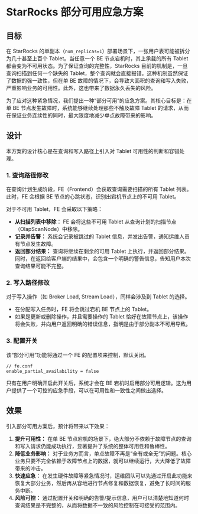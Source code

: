 # StarRocks 部分可用应急方案

## 目标

在 StarRocks 的单副本（`num_replicas=1`）部署场景下，一张用户表可能被拆分为几十甚至上百个 Tablet。当任意一个 BE 节点宕机时，其上承载的所有 Tablet 都会变为不可用状态。为了保证查询的完整性，StarRocks 目前的机制是，一旦查询扫描到任何一个缺失的 Tablet，整个查询就会直接报错。这种机制虽然保证了数据的强一致性，但在单 BE 故障的情况下，会导致大面积的查询和写入失败，严重影响业务的可用性。此外，这也带来了数据永久丢失的风险。

为了应对这种紧急情况，我们提出一种“部分可用”的应急方案。其核心目标是：在单 BE 节点发生故障时，系统能够继续处理那些不触及故障 Tablet 的请求，从而在保证业务连续性的同时，最大限度地减少单点故障带来的影响。

## 设计

本方案的设计核心是在查询和写入路径上引入对 Tablet 可用性的判断和容错处理。

### 1. 查询路径修改

在查询计划生成阶段，FE（Frontend）会获取查询需要扫描的所有 Tablet 列表。此时，FE 会根据 BE 节点的心跳状态，识别出宕机节点上的不可用 Tablet。

对于不可用 Tablet，FE 会采取以下策略：
- **从扫描列表中移除：** FE 会将这些不可用 Tablet 从查询计划的扫描节点（OlapScanNode）中移除。
- **记录并告警：** 系统会记录被跳过的 Tablet 信息，并发出告警，通知运维人员有节点发生故障。
- **返回部分结果：** 查询将继续在剩余的可用 Tablet 上执行，并返回部分结果。同时，在返回给客户端的结果中，会包含一个明确的警告信息，告知用户本次查询结果可能不完整。

### 2. 写入路径修改

对于写入操作（如 Broker Load, Stream Load），同样会涉及到 Tablet 的选择。
- 在分配写入任务时，FE 将会跳过宕机 BE 节点上的 Tablet。
- 如果是更新或删除操作，并且需要操作的 Tablet 恰好在故障节点上，该操作将会失败，并向用户返回明确的错误信息，指明是由于部分副本不可用导致。

### 3. 配置开关

该“部分可用”功能将通过一个 FE 的配置项来控制，默认关闭。
```
// fe.conf
enable_partial_availability = false
```
只有在用户明确开启此开关后，系统才会在 BE 宕机时启用部分可用逻辑。这为用户提供了一个可控的应急手段，可以在可用性和一致性之间做出选择。

## 效果

引入部分可用方案后，预计将带来以下效果：

1.  **提升可用性：** 在单 BE 节点宕机的场景下，绝大部分不依赖于故障节点的查询和写入请求仍能成功执行，显著提升了系统的整体可用性和鲁棒性。
2.  **降低业务影响：** 对于业务方而言，单点故障不再是“全有或全无”的问题。核心业务只要不完全依赖于故障节点上的数据，就可以继续运行，大大降低了故障带来的冲击。
3.  **快速应急：** 在发生硬件故障等紧急情况时，运维团队可以先通过开启此功能来恢复大部分业务，然后再从容地进行节点修复和数据恢复，避免了长时间的服务中断。
4.  **风险可控：** 通过配置开关和明确的告警/提示信息，用户可以清楚地知道何时查询结果是不完整的，从而将数据不一致的风险控制在可接受的范围内。
